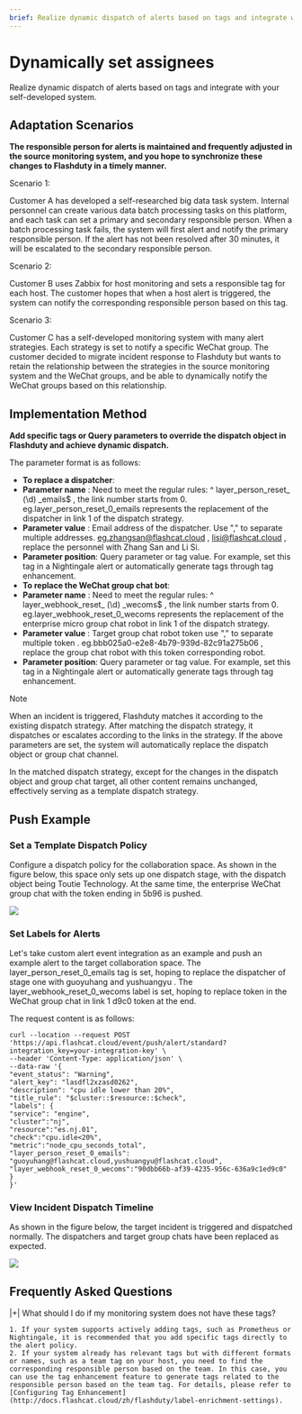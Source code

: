 ```yaml
---
brief: Realize dynamic dispatch of alerts based on tags and integrate with your self-developed system
---
```


# Dynamically set assignees

Realize dynamic dispatch of alerts based on tags and integrate with your self-developed system.

## Adaptation Scenarios

**The responsible person for alerts is maintained and frequently adjusted in the source monitoring system, and you hope to synchronize these changes to Flashduty in a timely manner.**

Scenario 1:

Customer A has developed a self-researched big data task system. Internal personnel can create various data batch processing tasks on this platform, and each task can set a primary and secondary responsible person. When a batch processing task fails, the system will first alert and notify the primary responsible person. If the alert has not been resolved after 30 minutes, it will be escalated to the secondary responsible person.

Scenario 2:

Customer B uses Zabbix for host monitoring and sets a responsible tag for each host. The customer hopes that when a host alert is triggered, the system can notify the corresponding responsible person based on this tag.

Scenario 3:

Customer C has a self-developed monitoring system with many alert strategies. Each strategy is set to notify a specific WeChat group. The customer decided to migrate incident response to Flashduty but wants to retain the relationship between the strategies in the source monitoring system and the WeChat groups, and be able to dynamically notify the WeChat groups based on this relationship.

## Implementation Method

**Add specific tags or Query parameters to override the dispatch object in Flashduty and achieve dynamic dispatch.**

The parameter format is as follows:

- **To replace a dispatcher**:
- **Parameter name** : Need to meet the regular rules: ^ layer_person_reset_ (\d) _emails$ , the link number starts from 0. eg.layer_person_reset_0_emails represents the replacement of the dispatcher in link 1 of the dispatch strategy.
- **Parameter value** : Email address of the dispatcher. Use "," to separate multiple addresses. [eg.zhangsan@flashcat.cloud](mailto:eg.zhangsan@flashcat.cloud) , [lisi@flashcat.cloud](mailto:lisi@flashcat.cloud) , replace the personnel with Zhang San and Li Si.
- **Parameter position**: Query parameter or tag value. For example, set this tag in a Nightingale alert or automatically generate tags through tag enhancement.
- **To replace the WeChat group chat bot**:
- **Parameter name** : Need to meet the regular rules: ^ layer_webhook_reset_ (\d) _wecoms$ , the link number starts from 0. eg.layer_webhook_reset_0_wecoms represents the replacement of the enterprise micro group chat robot in link 1 of the dispatch strategy.
- **Parameter value** : Target group chat robot token use "," to separate multiple token . eg.bbb025a0-e2e8-4b79-939d-82c91a275b06 , replace the group chat robot with this token corresponding robot.
- **Parameter position**: Query parameter or tag value. For example, set this tag in a Nightingale alert or automatically generate tags through tag enhancement.

> [!NOTE]
> When an incident is triggered, Flashduty matches it according to the existing dispatch strategy. After matching the dispatch strategy, it dispatches or escalates according to the links in the strategy. If the above parameters are set, the system will automatically replace the dispatch object or group chat channel.
>
> In the matched dispatch strategy, except for the changes in the dispatch object and group chat target, all other content remains unchanged, effectively serving as a template dispatch strategy.

## Push Example

### Set a Template Dispatch Policy

Configure a dispatch policy for the collaboration space. As shown in the figure below, this space only sets up one dispatch stage, with the dispatch object being Toutie Technology. At the same time, the enterprise WeChat group chat with the token ending in 5b96 is pushed.

![](https://fcdoc.github.io/img/zh/flashduty/advanced/dynamic_notifications/1.avif)

### Set Labels for Alerts

Let's take custom alert event integration as an example and push an example alert to the target collaboration space. The layer_person_reset_0_emails tag is set, hoping to replace the dispatcher of stage one with guoyuhang and yushuangyu . The layer_webhook_reset_0_wecoms label is set, hoping to replace token in the WeChat group chat in link 1 d9c0 token at the end.

The request content is as follows:

```
curl --location --request POST 'https://api.flashcat.cloud/event/push/alert/standard?integration_key=your-integration-key' \
--header 'Content-Type: application/json' \
--data-raw '{
"event_status": "Warning",
"alert_key": "lasdfl2xzasd0262",
"description": "cpu idle lower than 20%",
"title_rule": "$cluster::$resource::$check",
"labels": {
"service": "engine",
"cluster":"nj",
"resource":"es.nj.01",
"check":"cpu.idle<20%",
"metric":"node_cpu_seconds_total",
"layer_person_reset_0_emails": "guoyuhang@flashcat.cloud,yushuangyu@flashcat.cloud",
"layer_webhook_reset_0_wecoms":"90dbb66b-af39-4235-956c-636a9c1ed9c0"
}
}'
```

### View Incident Dispatch Timeline

As shown in the figure below, the target incident is triggered and dispatched normally. The dispatchers and target group chats have been replaced as expected.

![](https://fcdoc.github.io/img/zh/flashduty/advanced/dynamic_notifications/2.avif)

## Frequently Asked Questions

|+| What should I do if my monitoring system does not have these tags?

    1. If your system supports actively adding tags, such as Prometheus or Nightingale, it is recommended that you add specific tags directly to the alert policy.
    2. If your system already has relevant tags but with different formats or names, such as a team tag on your host, you need to find the corresponding responsible person based on the team. In this case, you can use the tag enhancement feature to generate tags related to the responsible person based on the team tag. For details, please refer to [Configuring Tag Enhancement](http://docs.flashcat.cloud/zh/flashduty/label-enrichment-settings).